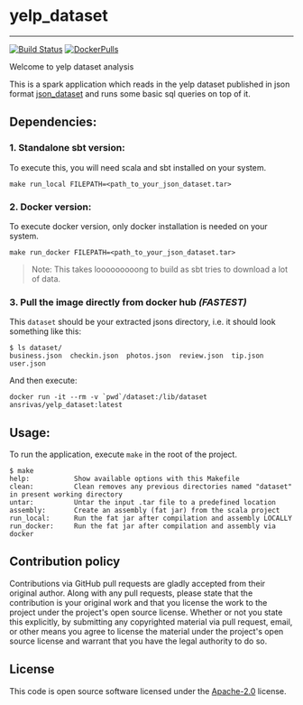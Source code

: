 # yelp_dataset #
---
[![Build Status](https://travis-ci.org/ansrivas/yelp_dataset.svg?branch=master)](https://travis-ci.org/ansrivas/yelp_dataset) [![DockerPulls](https://img.shields.io/docker/pulls/ansrivas/yelp_dataset.svg)](https://registry.hub.docker.com/u/ansrivas/yelp_dataset/)

Welcome to yelp dataset analysis

This is a spark application which reads in the yelp dataset published in json format [json_dataset](https://www.yelp.com/dataset/download) and runs some basic sql queries on top of it.

Dependencies:
---

### 1. Standalone sbt version:
To execute this, you will need scala and sbt installed on your system.

`make run_local FILEPATH=<path_to_your_json_dataset.tar>`

### 2. Docker version:
To execute docker version, only docker installation is needed on your system.

`make run_docker FILEPATH=<path_to_your_json_dataset.tar>`
> Note: This takes looooooooong to build as sbt tries to download a lot of data.

### 3. Pull the image directly from docker hub *(FASTEST)*

This `dataset` should be your extracted jsons directory, i.e. it should look something like this:

```
$ ls dataset/
business.json  checkin.json  photos.json  review.json  tip.json  user.json
```

And then execute:

```
docker run -it --rm -v `pwd`/dataset:/lib/dataset  ansrivas/yelp_dataset:latest
```




Usage:
----

To run the application, execute `make` in the root of the project.

```
$ make
help:           Show available options with this Makefile
clean:          Clean removes any previous directories named "dataset" in present working directory
untar:          Untar the input .tar file to a predefined location
assembly:       Create an assembly (fat jar) from the scala project
run_local:      Run the fat jar after compilation and assembly LOCALLY
run_docker:     Run the fat jar after compilation and assembly via docker
```


## Contribution policy ##

Contributions via GitHub pull requests are gladly accepted from their original author. Along with
any pull requests, please state that the contribution is your original work and that you license
the work to the project under the project's open source license. Whether or not you state this
explicitly, by submitting any copyrighted material via pull request, email, or other means you
agree to license the material under the project's open source license and warrant that you have the
legal authority to do so.

## License ##

This code is open source software licensed under the
[Apache-2.0](http://www.apache.org/licenses/LICENSE-2.0) license.
